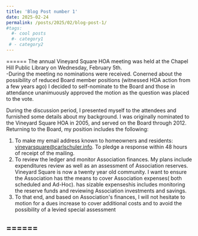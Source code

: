 ```yaml
---
title: 'Blog Post number 1'
date: 2025-02-24
permalink: /posts/2025/02/blog-post-1/
#tags:
  #- cool posts
  #- category1
 # - category2
---
```



======
The annual Vineyard Square HOA meeting was held at the Chapel Hill Public Library on Wednesday, February 5th.  
-During the meeting no nominations were received.  Conerned about the possibility of reduced Board member positions (witnessed HOA action from a few years ago) I decided to self-nominate to the Board and those in attendance unanimuously approved the motion as the question was placed to the vote. 

During the discussion period, I presented myself to the attendees and furnished some details about my background.  I was originally nominated to the Vineyard Square HOA in 2005, and served on the Board through 2012. 
Returning to the Board, my position includes the following: 
1. To make my email address known to homeowners and residents: vineyarsquare@carlschuler.info.  To pledge a response within 48 hours of receipt of the mailing.
2. To review the ledger and monitor Association finances.  My plans include expenditures review as well as an assessment of Association reserves. Vineyard Square is now a twenty year old community. I want to ensure the Association has tthe means to cover Association expenses( both scheduled and Ad-Hoc).  has sizable expenseshis includes monitoring the reserve funds and reviewing Association investments and savings.
3. To that end, and based on Association's finances, I will not hesitate to motion for a dues increase to cover additional costs and to avoid the possibility of a levied special assessment


======
------
